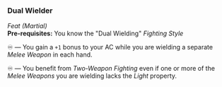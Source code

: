 ### Dual Wielder
*Feat (Martial)*  
**Pre-requisites:** You know the "Dual Wielding" *Fighting Style*  

♾️ — You gain a `+1` bonus to your AC while you are wielding a separate *Melee Weapon* in each hand.

♾️ — You benefit from *Two-Weapon Fighting* even if one or more of the *Melee Weapons* you are wielding lacks the *Light* property.
